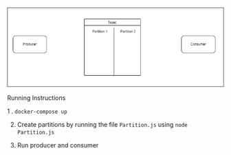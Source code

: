 ![Image](kafka.drawio.png "KAFKA PARTITIONS")

Running Instructions

1 . `docker-compose up`
   
2. Create partitions by running the file `Partition.js` using `node Partition.js`

3. Run producer and consumer 


